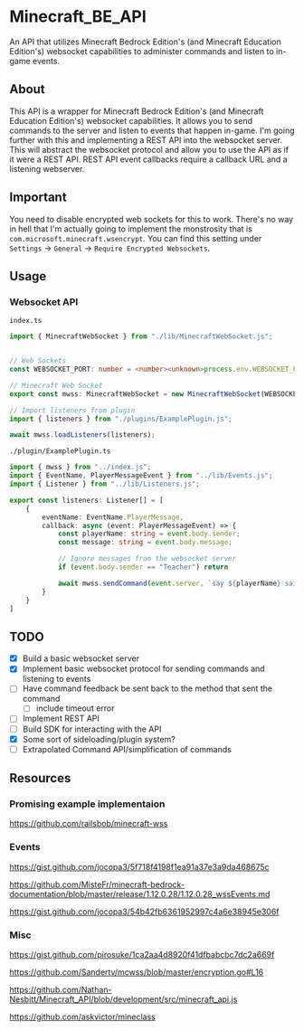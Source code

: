 # Minecraft_BE_API

An API that utilizes Minecraft Bedrock Edition's (and Minecraft Education Edition's) websocket capabilities to administer commands and listen to in-game events.

## About

This API is a wrapper for Minecraft Bedrock Edition's (and Minecraft Education Edition's) websocket capabilities. It allows you to send commands to the server and listen to events that happen in-game. I'm going further with this and implementing a REST API into the websocket server. This will abstract the websocket protocol and allow you to use the API as if it were a REST API. REST API event callbacks require a callback URL and a listening webserver.

## Important

You need to disable encrypted web sockets for this to work. There's no way in hell that I'm actually going to implement the monstrosity that is `com.microsoft.minecraft.wsencrypt`. You can find this setting under `Settings` -> `General` -> `Require Encrypted Websockets`.

## Usage

### Websocket API

`index.ts`

```typescript
import { MinecraftWebSocket } from "./lib/MinecraftWebSocket.js";


// Web Sockets
const WEBSOCKET_PORT: number = <number><unknown>process.env.WEBSOCKET_PORT || 4005;

// Minecraft Web Socket
export const mwss: MinecraftWebSocket = new MinecraftWebSocket(WEBSOCKET_PORT);

// Import listeners from plugin
import { listeners } from "./plugins/ExamplePlugin.js";

await mwss.loadListeners(listeners);

```

`./plugin/ExamplePlugin.ts`

```typescript
import { mwss } from "../index.js";
import { EventName, PlayerMessageEvent } from "../lib/Events.js";
import { Listener } from "../lib/Listeners.js";

export const listeners: Listener[] = [
    {
        eventName: EventName.PlayerMessage,
        callback: async (event: PlayerMessageEvent) => {
            const playerName: string = event.body.sender;
            const message: string = event.body.message;

            // Ignore messages from the websocket server
            if (event.body.sender == "Teacher") return

            await mwss.sendCommand(event.server, `say ${playerName} said ${message}`);
        }
    }
]
```

## TODO

- [x] Build a basic websocket server
- [x] Implement basic websocket protocol for sending commands and listening to events
- [ ] Have command feedback be sent back to the method that sent the command
  - [ ] include timeout error
- [ ] Implement REST API
- [ ] Build SDK for interacting with the API
- [x] Some sort of sideloading/plugin system?
- [ ] Extrapolated Command API/simplification of commands

## Resources

### Promising example implementaion

<https://github.com/railsbob/minecraft-wss>

### Events

<https://gist.github.com/jocopa3/5f718f4198f1ea91a37e3a9da468675c>

<https://github.com/MisteFr/minecraft-bedrock-documentation/blob/master/release/1.12.0.28/1.12.0.28_wssEvents.md>

<https://gist.github.com/jocopa3/54b42fb6361952997c4a6e38945e306f>

### Misc

<https://gist.github.com/pirosuke/1ca2aa4d8920f41dfbabcbc7dc2a669f>

<https://github.com/Sandertv/mcwss/blob/master/encryption.go#L16>

<https://github.com/Nathan-Nesbitt/Minecraft_API/blob/development/src/minecraft_api.js>

<https://github.com/askvictor/mineclass>
